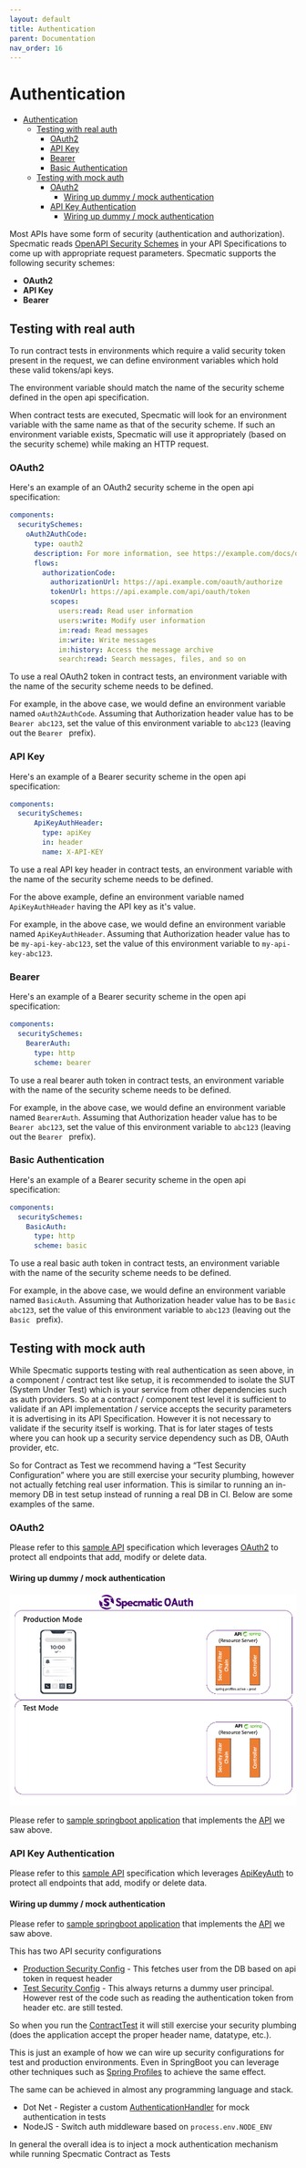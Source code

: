 ```yaml
---
layout: default
title: Authentication
parent: Documentation
nav_order: 16
---
```

Authentication
==============

- [Authentication](#authentication)
  - [Testing with real auth](#testing-with-real-auth)
    - [OAuth2](#oauth2)
    - [API Key](#api-key)
    - [Bearer](#bearer)
    - [Basic Authentication](#basic-authentication)
  - [Testing with mock auth](#testing-with-mock-auth)
    - [OAuth2](#oauth2-1)
      - [Wiring up dummy / mock authentication](#wiring-up-dummy--mock-authentication)
    - [API Key Authentication](#api-key-authentication)
      - [Wiring up dummy / mock authentication](#wiring-up-dummy--mock-authentication-1)

Most APIs have some form of security (authentication and authorization). Specmatic reads [OpenAPI Security Schemes](https://spec.openapis.org/oas/v3.0.1#security-scheme-object) in your API Specifications to come up with appropriate request parameters.
Specmatic supports the following security schemes:
- **OAuth2**
- **API Key**
- **Bearer**

## Testing with real auth
To run contract tests in environments which require a valid security token present in the request, we can define environment variables which hold these valid tokens/api keys.

The environment variable should match the name of the security scheme defined in the open api specification.

When contract tests are executed, Specmatic will look for an environment variable with the same name as that of the security scheme. If such an environment variable exists, Specmatic will use it appropriately (based on the security scheme) while making an HTTP request.

### OAuth2
Here's an example of an OAuth2 security scheme in the open api specification:

```yaml
components:
  securitySchemes:
    oAuth2AuthCode:
      type: oauth2
      description: For more information, see https://example.com/docs/oauth
      flows:
        authorizationCode:
          authorizationUrl: https://api.example.com/oauth/authorize
          tokenUrl: https://api.example.com/api/oauth/token
          scopes:
            users:read: Read user information
            users:write: Modify user information
            im:read: Read messages
            im:write: Write messages
            im:history: Access the message archive
            search:read: Search messages, files, and so on
```

To use a real OAuth2 token in contract tests, an environment variable with the name of the security scheme needs to be defined.

For example, in the above case, we would define an environment variable named `oAuth2AuthCode`. Assuming that Authorization header value has to be `Bearer abc123`, set the value of this environment variable to `abc123` (leaving out the `Bearer ` prefix).

### API Key
Here's an example of a Bearer security scheme in the open api specification:

```yaml
components:
  securitySchemes:
      ApiKeyAuthHeader:
        type: apiKey
        in: header
        name: X-API-KEY
```

To use a real API key header in contract tests, an environment variable with the name of the security scheme needs to be defined.

For the above example, define an environment variable named `ApiKeyAuthHeader` having the API key as it's value.

For example, in the above case, we would define an environment variable named `ApiKeyAuthHeader`. Assuming that Authorization header value has to be `my-api-key-abc123`, set the value of this environment variable to `my-api-key-abc123`.

### Bearer
Here's an example of a Bearer security scheme in the open api specification:

```yaml
components:
  securitySchemes:
    BearerAuth:
      type: http
      scheme: bearer
```

To use a real bearer auth token in contract tests, an environment variable with the name of the security scheme needs to be defined.

For example, in the above case, we would define an environment variable named `BearerAuth`. Assuming that Authorization header value has to be `Bearer abc123`, set the value of this environment variable to `abc123` (leaving out the `Bearer ` prefix).

### Basic Authentication

Here's an example of a Bearer security scheme in the open api specification:

```yaml
components:
  securitySchemes:
    BasicAuth:
      type: http
      scheme: basic
```

To use a real basic auth token in contract tests, an environment variable with the name of the security scheme needs to be defined.

For example, in the above case, we would define an environment variable named `BasicAuth`. Assuming that Authorization header value has to be `Basic abc123`, set the value of this environment variable to `abc123` (leaving out the `Basic ` prefix).


## Testing with mock auth

While Specmatic supports testing with real authentication as seen above, in a component / contract test like setup, it is recommended to isolate the SUT (System Under Test) which is your service from other dependencies such as auth providers. So at a contract / component test level it is sufficient to validate if an API implementation / service accepts the security parameters it is advertising in its API Specification. However it is not necessary to validate if the security itself is working. That is for later stages of tests where you can hook up a security service dependency such as DB, OAuth provider, etc.

So for Contract as Test we recommend having a “Test Security Configuration” where you are still exercise your security plumbing, however not actually fetching real user information. This is similar to running an in-memory DB in test setup instead of running a real DB in CI. Below are some examples of the same.

### OAuth2

Please refer to this [sample API](https://github.com/znsio/specmatic-order-contracts/blob/main/io/specmatic/examples/store/openapi/api_order_with_oauth_v3.yaml) specification which leverages [OAuth2](https://spec.openapis.org/oas/v3.0.1#implicit-oauth2-sample) to protect all endpoints that add, modify or delete data.

#### Wiring up dummy / mock authentication

![Specmatic Sample Application to demonstrate OpenAPI OAuth2 security scheme support](/images/SpecmaticOAuth.gif)

Please refer to [sample springboot application](https://github.com/znsio/specmatic-order-api-java-with-oauth) that implements the [API](https://github.com/znsio/specmatic-order-contracts/blob/main/io/specmatic/examples/store/openapi/api_order_with_oauth_v3.yaml) we saw above.

### API Key Authentication

Please refer to this [sample API](https://github.com/znsio/specmatic-order-contracts/blob/main/io/specmatic/examples/store/openapi/api_order_v3.yaml) specification which leverages [ApiKeyAuth](https://spec.openapis.org/oas/v3.0.1#api-key-sample) to protect all endpoints that add, modify or delete data.

#### Wiring up dummy / mock authentication

Please refer to [sample springboot application](https://github.com/znsio/specmatic-order-api-java) that implements the [API](https://github.com/znsio/specmatic-order-contracts/blob/main/io/specmatic/examples/store/openapi/api_order_v3.yaml) we saw above.

This has two API security configurations
* [Production Security Config](https://github.com/znsio/specmatic-order-api-java/blob/main/src/main/java/com/store/config/SecurityConfig.kt) - This fetches user from the DB based on api token in request header
* [Test Security Config](https://github.com/znsio/specmatic-order-api-java/blob/main/src/test/java/com/store/config/TestSecurityConfig.kt) - This always returns a dummy user principal. However rest of the code such as reading the authentication token from header etc. are still tested.

So when you run the [ContractTest](https://github.com/znsio/specmatic-order-api-java/blob/main/src/test/java/com/store/ContractTest.java) it will still exercise your security plumbing (does the application accept the proper header name, datatype, etc.).

This is just an example of how we can wire up security configurations for test and production environments. Even in SpringBoot you can leverage other techniques such as [Spring Profiles](https://docs.spring.io/spring-boot/docs/1.2.0.M1/reference/html/boot-features-profiles.html) to achieve the same effect.

The same can be achieved in almost any programming language and stack.
* Dot Net - Register a custom [AuthenticationHandler](https://learn.microsoft.com/en-us/dotnet/api/microsoft.aspnetcore.authentication.authenticationhandler-1?view=aspnetcore-7.0) for mock authentication in tests
* NodeJS - Switch auth middleware based on ```process.env.NODE_ENV```

In general the overall idea is to inject a mock authentication mechanism while running Specmatic Contract as Tests
